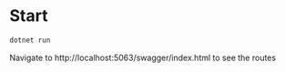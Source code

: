 # Start

```bash
dotnet run
```

Navigate to http://localhost:5063/swagger/index.html to see the routes
